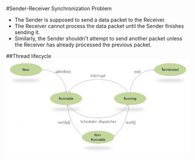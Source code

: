 #Sender-Receiver Synchronization Problem

- The Sender is supposed to send a data packet to the Receiver.
- The Receiver cannot process the data packet until the Sender finishes sending it.
- Similarly, the Sender shouldn't attempt to send another packet unless the Receiver has already processed the previous packet.

##Thread lifecycle
![img.png](../../../../img.png)